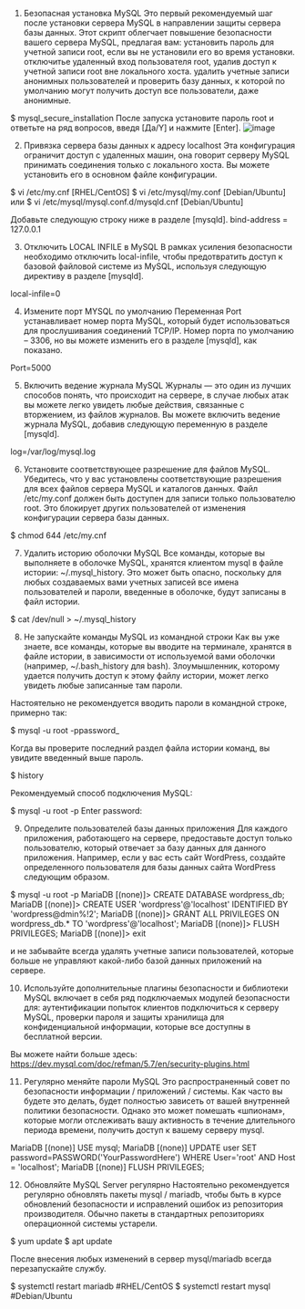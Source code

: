 1. Безопасная установка MySQL
Это первый рекомендуемый шаг после установки сервера MySQL в направлении защиты сервера базы данных. Этот скрипт облегчает повышение безопасности вашего сервера MySQL, предлагая вам:
установить пароль для учетной записи root, если вы не установили его во время установки.
отключитье удаленный вход пользователя root, удалив доступ к учетной записи root вне локального хоста.
удалить учетные записи анонимных пользователей и проверить базу данных, к которой по умолчанию могут получить доступ все пользователи, даже анонимныe.
 

$ mysql_secure_installation
После запуска установите пароль root и ответьте на ряд вопросов, введя [Да/Y] и нажмите [Enter].
![image](https://github.com/avborodin/manuals/assets/13521704/d70f3743-6fd1-41c7-befd-0940735ae85c)

2. Привязка сервера базы данных к адресу localhost
Эта конфигурация ограничит доступ с удаленных машин, она говорит серверу MySQL принимать соединения только с локального хоста. Вы можете установить его в основном файле конфигурации.

$ vi /etc/my.cnf [RHEL/CentOS]
$ vi /etc/mysql/my.conf [Debian/Ubuntu]
или
$ vi /etc/mysql/mysql.conf.d/mysqld.cnf [Debian/Ubuntu]

Добавьте следующую строку ниже в разделе [mysqld].
bind-address = 127.0.0.1
 
3. Отключить LOCAL INFILE в MySQL
В рамках усиления безопасности необходимо отключить local-infile, чтобы предотвратить доступ к базовой файловой системе из MySQL, используя следующую директиву в разделе [mysqld].

local-infile=0

4. Измените порт MYSQL по умолчанию
Переменная Port устанавливает номер порта MySQL, который будет использоваться для прослушивания соединений TCP/IP. Номер порта по умолчанию – 3306, но вы можете изменить его в разделе [mysqld], как показано.

Port=5000

5. Включить ведение журнала MySQL
Журналы — это один из лучших способов понять, что происходит на сервере, в случае любых атак вы можете легко увидеть любые действия, связанные с вторжением, из файлов журналов. Вы можете включить ведение журнала MySQL, добавив следующую переменную в разделе [mysqld].

log=/var/log/mysql.log

6. Установите соответствующее разрешение для файлов MySQL.
Убедитесь, что у вас установлены соответствующие разрешения для всех файлов сервера MySQL и каталогов данных. Файл /etc/my.conf должен быть доступен для записи только пользователю root. Это блокирует других пользователей от изменения конфигурации сервера базы данных.

$ chmod 644 /etc/my.cnf
 
7. Удалить историю оболочки MySQL
Все команды, которые вы выполняете в оболочке MySQL, хранятся клиентом mysql в файле истории: ~/.mysql_history. Это может быть опасно, поскольку для любых создаваемых вами учетных записей все имена пользователей и пароли, введенные в оболочке, будут записаны в файл истории.

$ cat /dev/null > ~/.mysql_history
 
8. Не запускайте команды MySQL из командной строки
Как вы уже знаете, все команды, которые вы вводите на терминале, хранятся в файле истории, в зависимости от используемой вами оболочки (например, ~/.bash_history для bash). Злоумышленник, которому удается получить доступ к этому файлу истории, может легко увидеть любые записанные там пароли.

Настоятельно не рекомендуется вводить пароли в командной строке, примерно так:


$ mysql -u root -ppassword_

Когда вы проверите последний раздел файла истории команд, вы увидите введенный выше пароль.

$ history
 

Рекомендуемый способ подключения MySQL:

$ mysql -u root -p
Enter password:
 
9. Определите пользователей базы данных приложения
Для каждого приложения, работающего на сервере, предоставьте доступ только пользователю, который отвечает за базу данных для данного приложения. Например, если у вас есть сайт WordPress, создайте определенного пользователя для базы данных сайта WordPress следующим образом.

$ mysql -u root -p
MariaDB [(none)]> CREATE DATABASE wordpress_db;
MariaDB [(none)]> CREATE USER 'wordpress'@'localhost' IDENTIFIED BY 'wordpress@dmin%!2';
MariaDB [(none)]> GRANT ALL PRIVILEGES ON wordpress_db.* TO 'wordpress'@'localhost';
MariaDB [(none)]> FLUSH PRIVILEGES;
MariaDB [(none)]> exit
 
и не забывайте всегда удалять учетные записи пользователей, которые больше не управляют какой-либо базой данных приложений на сервере.

10. Используйте дополнительные плагины безопасности и библиотеки
MySQL включает в себя ряд подключаемых модулей безопасности для: аутентификации попыток клиентов подключиться к серверу MySQL, проверки пароля и защиты хранилища для конфиденциальной информации, которые все доступны в бесплатной версии.

Вы можете найти больше здесь: https://dev.mysql.com/doc/refman/5.7/en/security-plugins.html

11. Регулярно меняйте пароли MySQL
Это распространенный совет по безопасности информации / приложений / системы. Как часто вы будете это делать, будет полностью зависеть от вашей внутренней политики безопасности. Однако это может помешать «шпионам», которые могли отслеживать вашу активность в течение длительного периода времени, получить доступ к вашему серверу mysql.

MariaDB [(none)] USE mysql;
MariaDB [(none)] UPDATE user SET password=PASSWORD('YourPasswordHere') WHERE User='root' AND Host = 'localhost';
MariaDB [(none)] FLUSH PRIVILEGES;
 
12. Обновляйте MySQL Server регулярно
Настоятельно рекомендуется регулярно обновлять пакеты mysql / mariadb, чтобы быть в курсе обновлений безопасности и исправлений ошибок из репозитория производителя. Обычно пакеты в стандартных репозиториях операционной системы устарели.

$ yum update
$ apt update
 

После внесения любых изменений в сервер mysql/mariadb всегда перезапускайте службу.

$ systemctl restart mariadb #RHEL/CentOS
$ systemctl restart mysql #Debian/Ubuntu
 

 
